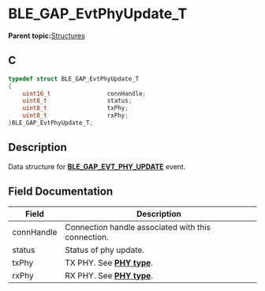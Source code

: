 # BLE\_GAP\_EvtPhyUpdate\_T

**Parent topic:**[Structures](GUID-A15AC144-CD72-427A-B096-33FC1E7FEA88.md)

## C

```c
typedef struct BLE_GAP_EvtPhyUpdate_T
{
    uint16_t                connHandle;
    uint8_t                 status;
    uint8_t                 txPhy;
    uint8_t                 rxPhy;
}BLE_GAP_EvtPhyUpdate_T;
```

## Description

Data structure for **[BLE\_GAP\_EVT\_PHY\_UPDATE](GUID-20EFFBD2-7D3F-40CA-B85C-8FD3202D9933.md)** event.

## Field Documentation

|Field|Description|
|-----|-----------|
|connHandle|Connection handle associated with this connection.|
|status|Status of phy update.|
|txPhy|TX PHY. See **[PHY type](GUID-66678822-983D-4BC6-8A16-964BC89A78E7.md)**.|
|rxPhy|RX PHY. See **[PHY type](GUID-66678822-983D-4BC6-8A16-964BC89A78E7.md)**.|

